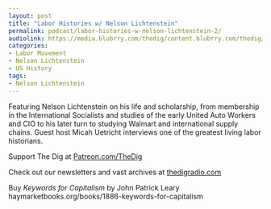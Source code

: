 ```yaml
---
layout: post
title: "Labor Histories w/ Nelson Lichtenstein"
permalink: podcast/labor-histories-w-nelson-lichtenstein-2/
audiolink: https://media.blubrry.com/thedig/content.blubrry.com/thedig/The_Dig-EP_396-Lichtenstein.mp3
categories:
- Labor Movement
- Nelson Lichtenstein
- US History
tags:
- Nelson Lichtenstein
---
```


Featuring Nelson Lichtenstein on his life and scholarship, from membership in the International Socialists and studies of the early United Auto Workers and CIO to his later turn to studying Walmart and international supply chains. Guest host Micah Uetricht interviews one of the greatest living labor historians.

Support The Dig at [Patreon.com/TheDig](http://Patreon.com/TheDig)

Check out our newsletters and vast archives at [thedigradio.com](http://thedigradio.com)

Buy *Keywords for Capitalism* by John Patrick Leary haymarketbooks.org/books/1886-keywords-for-capitalism

